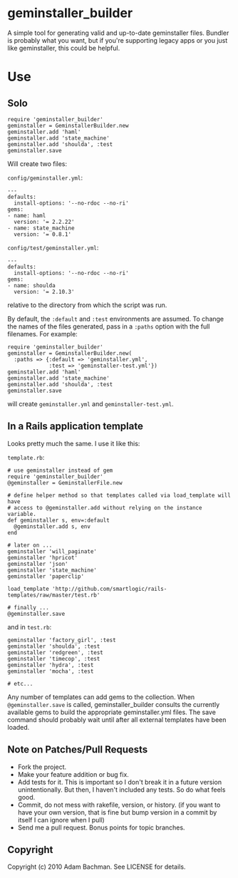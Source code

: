 # geminstaller_builder

A simple tool for generating valid and up-to-date geminstaller files. Bundler
is probably what you want, but if you're supporting legacy apps or you just
like geminstaller, this could be helpful.

# Use

## Solo

    require 'geminstaller_builder'
    geminstaller = GeminstallerBuilder.new
    geminstaller.add 'haml'
    geminstaller.add 'state_machine'
    geminstaller.add 'shoulda', :test
    geminstaller.save

Will create two files:

`config/geminstaller.yml`:

    ---
    defaults:
      install-options: '--no-rdoc --no-ri'
    gems:
    - name: haml
      version: '= 2.2.22'
    - name: state_machine
      version: '= 0.8.1'

`config/test/geminstaller.yml`:

    ---
    defaults:
      install-options: '--no-rdoc --no-ri'
    gems:
    - name: shoulda
      version: '= 2.10.3'

relative to the directory from which the script was run.

By default, the `:default` and `:test` environments are assumed. To change the
names of the files generated, pass in a `:paths` option with the full
filenames. For example:

    require 'geminstaller_builder'
    geminstaller = GeminstallerBuilder.new(
      :paths => {:default => 'geminstaller.yml',
                 :test => 'geminstaller-test.yml'})
    geminstaller.add 'haml'
    geminstaller.add 'state_machine'
    geminstaller.add 'shoulda', :test
    geminstaller.save

will create `geminstaller.yml` and `geminstaller-test.yml`.

## In a Rails application template

Looks pretty much the same. I use it like this:

`template.rb`:

    # use geminstaller instead of gem
    require 'geminstaller_builder'
    @geminstaller = GeminstallerFile.new

    # define helper method so that templates called via load_template will have
    # access to @geminstaller.add without relying on the instance variable.
    def geminstaller s, env=:default
      @geminstaller.add s, env
    end

    # later on ...
    geminstaller 'will_paginate'
    geminstaller 'hpricot'
    geminstaller 'json'
    geminstaller 'state_machine'
    geminstaller 'paperclip'

    load_template 'http://github.com/smartlogic/rails-templates/raw/master/test.rb'

    # finally ...
    @geminstaller.save

and in `test.rb`:

    geminstaller 'factory_girl', :test
    geminstaller 'shoulda', :test
    geminstaller 'redgreen', :test
    geminstaller 'timecop', :test
    geminstaller 'hydra', :test
    geminstaller 'mocha', :test

    # etc...

Any number of templates can add gems to the collection. When
`@geminstaller.save` is called, geminstaller_builder consults the currently
available gems to build the appropriate geminstaller.yml files. The save
command should probably wait until after all external templates have been
loaded.

## Note on Patches/Pull Requests

* Fork the project.
* Make your feature addition or bug fix.
* Add tests for it. This is important so I don't break it in a
  future version unintentionally. But then, I haven't included any
  tests. So do what feels good.
* Commit, do not mess with rakefile, version, or history.
  (if you want to have your own version, that is fine but bump version in a commit by itself I can ignore when I pull)
* Send me a pull request. Bonus points for topic branches.

## Copyright

Copyright (c) 2010 Adam Bachman. See LICENSE for details.
